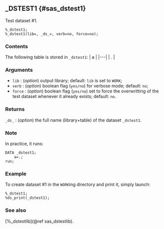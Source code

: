 ## _DSTEST1 {#sas_dstest1}
Test dataset #1.

	%_dstest1;
	%_dstest1(lib=, _ds_=, verb=no, force=no);

### Contents
The following table is stored in `_dstest1`:
| a |
|---|
| . |

### Arguments
* `lib` : (_option_) output library; default: `lib` is set to `WORK`;
* `verb` : (_option_) boolean flag (`yes/no`) for verbose mode; default: `no`;
* `force` : (_option_) boolean flag (`yes/no`) set to force the overwritting of the
	test dataset whenever it already exists; default: `no`. 

### Returns
`_ds_` : (_option_) the full name (library+table) of the dataset `_dstest1`.

### Note 
In practice, it runs:

	DATA _dstest1;
		a=.;
	run;
	
### Example
To create dataset #1 in the `WORK`ing directory and print it, simply launch:
	
	%_dstest1;
	%ds_print(_dstest1);

### See also
[%_dstestlib](@ref sas_dstestlib).
